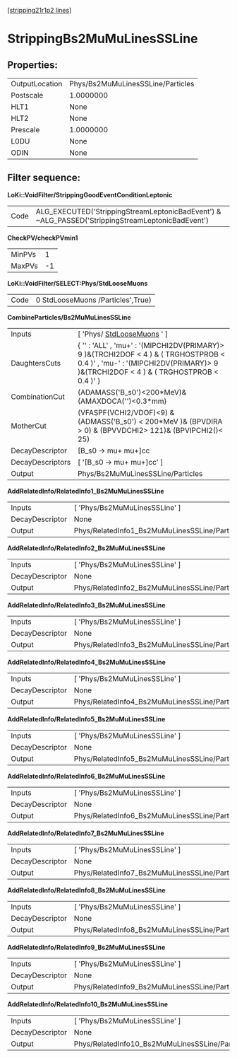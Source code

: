 [[stripping21r1p2 lines]](./stripping21r1p2-index)

# StrippingBs2MuMuLinesSSLine

## Properties:

|                |                                   |
|----------------|-----------------------------------|
| OutputLocation | Phys/Bs2MuMuLinesSSLine/Particles |
| Postscale      | 1.0000000                         |
| HLT1           | None                              |
| HLT2           | None                              |
| Prescale       | 1.0000000                         |
| L0DU           | None                              |
| ODIN           | None                              |

## Filter sequence:

**LoKi::VoidFilter/StrippingGoodEventConditionLeptonic**

|      |                                                                                                   |
|------|---------------------------------------------------------------------------------------------------|
| Code | ALG_EXECUTED('StrippingStreamLeptonicBadEvent') & \~ALG_PASSED('StrippingStreamLeptonicBadEvent') |

**CheckPV/checkPVmin1**

|        |     |
|--------|-----|
| MinPVs | 1   |
| MaxPVs | -1  |

**LoKi::VoidFilter/SELECT:Phys/StdLooseMuons**

|      |                                   |
|------|-----------------------------------|
| Code | 0 StdLooseMuons /Particles',True) |

**CombineParticles/Bs2MuMuLinesSSLine**

|                  |                                                                                                                                                                                  |
|------------------|----------------------------------------------------------------------------------------------------------------------------------------------------------------------------------|
| Inputs           | [ 'Phys/ [StdLooseMuons](./stripping21r1p2-stdloosemuons) ' ]                                                                                                                  |
| DaughtersCuts    | { '' : 'ALL' , 'mu+' : '(MIPCHI2DV(PRIMARY)\> 9 )&(TRCHI2DOF \< 4 ) & ( TRGHOSTPROB \< 0.4 )' , 'mu-' : '(MIPCHI2DV(PRIMARY)\> 9 )&(TRCHI2DOF \< 4 ) & ( TRGHOSTPROB \< 0.4 )' } |
| CombinationCut   | (ADAMASS('B_s0')\<200\*MeV)& (AMAXDOCA('')\<0.3\*mm)                                                                                                                             |
| MotherCut        | (VFASPF(VCHI2/VDOF)\<9) & (ADMASS('B_s0') \< 200\*MeV )& (BPVDIRA \> 0) & (BPVVDCHI2\> 121)& (BPVIPCHI2()\< 25)                                                                  |
| DecayDescriptor  | [B_s0 -\> mu+ mu+]cc                                                                                                                                                           |
| DecayDescriptors | [ '[B_s0 -\> mu+ mu+]cc' ]                                                                                                                                                   |
| Output           | Phys/Bs2MuMuLinesSSLine/Particles                                                                                                                                                |

**AddRelatedInfo/RelatedInfo1_Bs2MuMuLinesSSLine**

|                 |                                                |
|-----------------|------------------------------------------------|
| Inputs          | [ 'Phys/Bs2MuMuLinesSSLine' ]                |
| DecayDescriptor | None                                           |
| Output          | Phys/RelatedInfo1_Bs2MuMuLinesSSLine/Particles |

**AddRelatedInfo/RelatedInfo2_Bs2MuMuLinesSSLine**

|                 |                                                |
|-----------------|------------------------------------------------|
| Inputs          | [ 'Phys/Bs2MuMuLinesSSLine' ]                |
| DecayDescriptor | None                                           |
| Output          | Phys/RelatedInfo2_Bs2MuMuLinesSSLine/Particles |

**AddRelatedInfo/RelatedInfo3_Bs2MuMuLinesSSLine**

|                 |                                                |
|-----------------|------------------------------------------------|
| Inputs          | [ 'Phys/Bs2MuMuLinesSSLine' ]                |
| DecayDescriptor | None                                           |
| Output          | Phys/RelatedInfo3_Bs2MuMuLinesSSLine/Particles |

**AddRelatedInfo/RelatedInfo4_Bs2MuMuLinesSSLine**

|                 |                                                |
|-----------------|------------------------------------------------|
| Inputs          | [ 'Phys/Bs2MuMuLinesSSLine' ]                |
| DecayDescriptor | None                                           |
| Output          | Phys/RelatedInfo4_Bs2MuMuLinesSSLine/Particles |

**AddRelatedInfo/RelatedInfo5_Bs2MuMuLinesSSLine**

|                 |                                                |
|-----------------|------------------------------------------------|
| Inputs          | [ 'Phys/Bs2MuMuLinesSSLine' ]                |
| DecayDescriptor | None                                           |
| Output          | Phys/RelatedInfo5_Bs2MuMuLinesSSLine/Particles |

**AddRelatedInfo/RelatedInfo6_Bs2MuMuLinesSSLine**

|                 |                                                |
|-----------------|------------------------------------------------|
| Inputs          | [ 'Phys/Bs2MuMuLinesSSLine' ]                |
| DecayDescriptor | None                                           |
| Output          | Phys/RelatedInfo6_Bs2MuMuLinesSSLine/Particles |

**AddRelatedInfo/RelatedInfo7_Bs2MuMuLinesSSLine**

|                 |                                                |
|-----------------|------------------------------------------------|
| Inputs          | [ 'Phys/Bs2MuMuLinesSSLine' ]                |
| DecayDescriptor | None                                           |
| Output          | Phys/RelatedInfo7_Bs2MuMuLinesSSLine/Particles |

**AddRelatedInfo/RelatedInfo8_Bs2MuMuLinesSSLine**

|                 |                                                |
|-----------------|------------------------------------------------|
| Inputs          | [ 'Phys/Bs2MuMuLinesSSLine' ]                |
| DecayDescriptor | None                                           |
| Output          | Phys/RelatedInfo8_Bs2MuMuLinesSSLine/Particles |

**AddRelatedInfo/RelatedInfo9_Bs2MuMuLinesSSLine**

|                 |                                                |
|-----------------|------------------------------------------------|
| Inputs          | [ 'Phys/Bs2MuMuLinesSSLine' ]                |
| DecayDescriptor | None                                           |
| Output          | Phys/RelatedInfo9_Bs2MuMuLinesSSLine/Particles |

**AddRelatedInfo/RelatedInfo10_Bs2MuMuLinesSSLine**

|                 |                                                 |
|-----------------|-------------------------------------------------|
| Inputs          | [ 'Phys/Bs2MuMuLinesSSLine' ]                 |
| DecayDescriptor | None                                            |
| Output          | Phys/RelatedInfo10_Bs2MuMuLinesSSLine/Particles |
